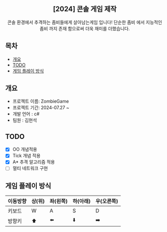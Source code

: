 <div align="center">
<h2>[2024] 콘솔 게임 제작</h2>
콘솔 환경에서 추격하는 좀비들에게 살아남는게임 입니다! 단순한 좀비 에서 지능적인 좀비 까지 존재 함으로써 더욱 재미를 더했습니다.<br>
</div>

## 목차
  - [개요](#개요)
  - [TODO](#TODO)
  - [게임 플레이 방식](#게임-플레이-방식)

## 개요
  - 프로젝트 이름: ZombieGame
  - 프로젝트 기간: 2024-07.27 ~
  - 개발 언어 : c#
  - 팀원 : 김현석

## TODO
 - [X] OO 개념적용
 - [X] Tick 개념 적용
 - [X] A* 추격 알고리즘 적용
 - [ ] 멀티 네트워크 구현

## 게임 플레이 방식
|이동방향|상(위)|좌(왼쪽)|하(아래)|우(오른쪽)|
|---|---|---|---|---|
|키보드| W | A | S | D |
|방향키|⬆️|⬅️|⬇️|➡️|
